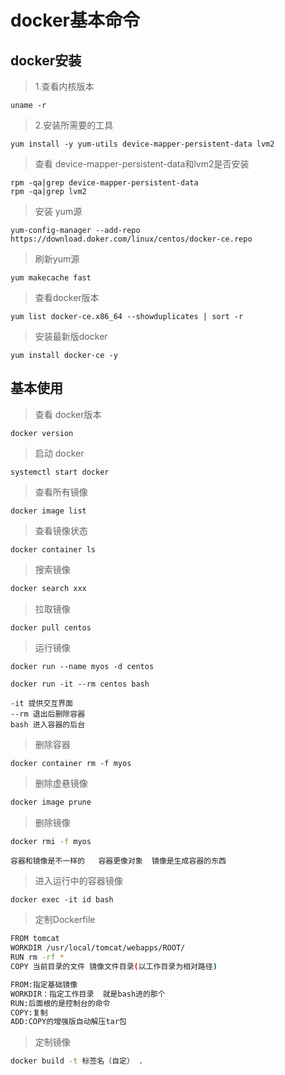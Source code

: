 # docker基本命令

## docker安装

>1.查看内核版本

```shell
uname -r
```

> 2.安装所需要的工具

```shell
yum install -y yum-utils device-mapper-persistent-data lvm2
```

> 查看 device-mapper-persistent-data和lvm2是否安装

```shell
rpm -qa|grep device-mapper-persistent-data
rpm -qa|grep lvm2
```

> 安装 yum源

```shell
yum-config-manager --add-repo https://download.doker.com/linux/centos/docker-ce.repo
```

> 刷新yum源

```shell
yum makecache fast
```

> 查看docker版本

```shell
yum list docker-ce.x86_64 --showduplicates | sort -r
```

> 安装最新版docker

```shell
yum install docker-ce -y
```

## 基本使用

> 查看 docker版本

```shell
docker version
```

> 启动 docker

```she
systemctl start docker
```

> 查看所有镜像

```shell
docker image list
```

> 查看镜像状态

```shell
docker container ls
```

> 搜索镜像

```java
docker search xxx
```

> 拉取镜像

```shell
docker pull centos
```

> 运行镜像

```shell
docker run --name myos -d centos

docker run -it --rm centos bash

-it 提供交互界面
--rm 退出后删除容器
bash 进入容器的后台
```

> 删除容器

```shell
docker container rm -f myos
```

>删除虚悬镜像

```bash
docker image prune
```

>删除镜像

```bash
docker rmi -f myos
```

`容器和镜像是不一样的   容器更像对象  镜像是生成容器的东西`

> 进入运行中的容器镜像

```shell
docker exec -it id bash
```

> 定制Dockerfile

```bash
FROM tomcat
WORKDIR /usr/local/tomcat/webapps/ROOT/
RUN rm -rf *
COPY 当前目录的文件 镜像文件目录(以工作目录为相对路径)

FROM:指定基础镜像
WORKDIR：指定工作目录  就是bash进的那个
RUN:后面根的是控制台的命令
COPY:复制
ADD:COPY的增强版自动解压tar包
```

> 定制镜像

```bash
docker build -t 标签名（自定） .
```

